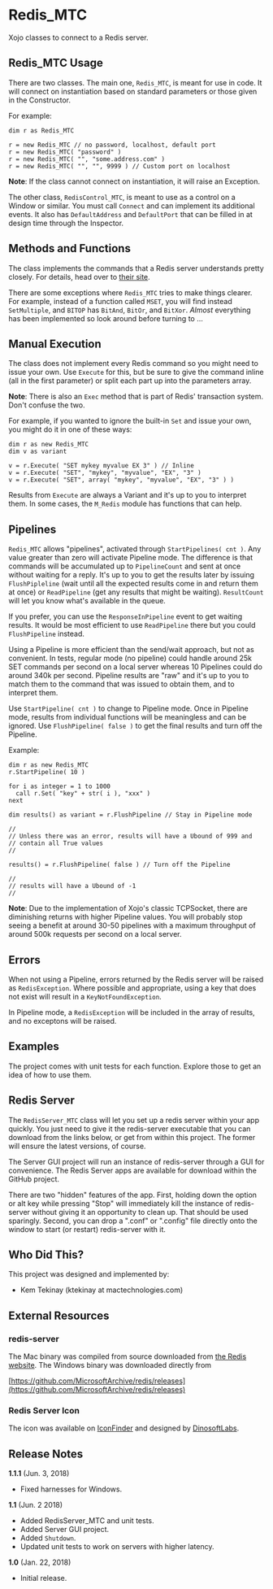# Redis_MTC

Xojo classes to connect to a Redis server.

## Redis\_MTC Usage

There are two classes. The main one, `Redis_MTC`, is meant for use in code. It will connect on instantiation based on standard parameters or those given in the Constructor.

For example:

```
dim r as Redis_MTC

r = new Redis_MTC // no password, localhost, default port
r = new Redis_MTC( "password" )
r = new Redis_MTC( "", "some.address.com" )
r = new Redis_MTC( "", "", 9999 ) // Custom port on localhost
```

__Note__: If the class cannot connect on instantiation, it will raise an Exception.

The other class, `RedisControl_MTC`, is meant to use as a control on a Window or similar. You must call `Connect` and can implement its additional events. It also has `DefaultAddress` and `DefaultPort` that can be filled in at design time through the Inspector.

## Methods and Functions

The class implements the commands that a Redis server understands pretty closely. For details, head over to [their site](http://redis.io).

There are some exceptions where `Redis_MTC` tries to make things clearer. For example, instead of a function called `MSET`, you will find instead `SetMultiple`, and `BITOP` has `BitAnd`, `BitOr`, and `BitXor`. *Almost* everything has been implemented so look around before turning to ...

## Manual Execution

The class does not implement every Redis command so you might need to issue your own. Use `Execute` for this, but be sure to give the command inline (all in the first parameter) or split each part up into the parameters array.

__Note__: There is also an `Exec` method that is part of Redis' transaction system. Don't confuse the two.

For example, if you wanted to ignore the built-in `Set` and issue your own, you might do it in one of these ways:

```
dim r as new Redis_MTC
dim v as variant

v = r.Execute( "SET mykey myvalue EX 3" ) // Inline
v = r.Execute( "SET", "mykey", "myvalue", "EX", "3" )
v = r.Execute( "SET", array( "mykey", "myvalue", "EX", "3" ) )
```

Results from `Execute` are always a Variant and it's up to you to interpret them. In some cases, the `M_Redis` module has functions that can help.

## Pipelines

`Redis_MTC` allows "pipelines", activated through `StartPipelines( cnt )`. Any value greater than zero will activate Pipeline mode. The difference is that commands will be accumulated up to `PipelineCount` and sent at once without waiting for a reply. It's up to you to get the results later by issuing `FlushPipleline` (wait until all the expected results come in and return them at once) or `ReadPipeline` (get any results that might be waiting). `ResultCount` will let you know what's available in the queue.

If you prefer, you can use the `ResponseInPipeline` event to get waiting results. It would be most efficient to use `ReadPipeline` there but you could `FlushPipeline` instead.

Using a Pipeline is more efficient than the send/wait approach, but not as convenient. In tests, regular mode (no pipeline) could handle around 25k SET commands per second on a local server whereas 10 Pipelines could do around 340k per second. Pipeline results are "raw" and it's up to you to match them to the command that was issued to obtain them, and to interpret them. 

Use `StartPipeline( cnt )` to change to Pipeline mode. Once in Pipeline mode, results from individual functions will be meaningless and can be ignored. Use `FlushPipeline( false )` to get the final results and turn off the Pipeline.

Example:

```
dim r as new Redis_MTC
r.StartPipeline( 10 )

for i as integer = 1 to 1000
  call r.Set( "key" + str( i ), "xxx" )
next

dim results() as variant = r.FlushPipeline // Stay in Pipeline mode

//
// Unless there was an error, results will have a Ubound of 999 and
// contain all True values
//

results() = r.FlushPipeline( false ) // Turn off the Pipeline

//
// results will have a Ubound of -1
//
```

__Note__: Due to the implementation of Xojo's classic TCPSocket, there are diminishing returns with higher Pipeline values. You will probably stop seeing a benefit at around 30-50 pipelines with a maximum throughput of around 500k requests per second on a local server.

## Errors

When not using a Pipeline, errors returned by the Redis server will be raised as `RedisException`. Where possible and appropriate, using a key that does not exist will result in a `KeyNotFoundException`.

In Pipeline mode, a `RedisException` will be included in the array of results, and no exceptons will be raised.

## Examples

The project comes with unit tests for each function. Explore those to get an idea of how to use them.

## Redis Server

The `RedisServer_MTC` class will let you set up a redis server within your app quickly. You just need to give it the redis-server executable that you can download from the links below, or get from within this project. The former will ensure the latest versions, of course.

The Server GUI project will run an instance of redis-server through a GUI for convenience. The Redis Server apps are available for download within the GitHub project.

There are two "hidden" features of the app. First, holding down the option or alt key while pressing "Stop" will immediately kill the instance of redis-server without giving it an opportunity to clean up. That should be used sparingly. Second, you can drop a ".conf" or ".config" file directly onto the window to start (or restart) redis-server with it.

## Who Did This?

This project was designed and implemented by:

- Kem Tekinay (ktekinay at mactechnologies.com)

## External Resources

### redis-server

The Mac binary was compiled from source downloaded from [the Redis website](https://redis.io). The Windows binary was downloaded directly from 

[https://github.com/MicrosoftArchive/redis/releases](https://github.com/MicrosoftArchive/redis/releases)

### Redis Server Icon

The icon was available on [IconFinder](https://www.iconfinder.com/icons/1886359/archive_archives_database_files_hosting_server_storage_icon#size=16) and designed by [DinosoftLabs](https://www.iconfinder.com/dinosoftlabs).

## Release Notes

**1.1.1** (Jun. 3, 2018)

- Fixed harnesses for Windows.

**1.1** (Jun. 2 2018)

- Added RedisServer\_MTC and unit tests.
- Added Server GUI project.
- Added `Shutdown`.
- Updated unit tests to work on servers with higher latency.

**1.0** (Jan. 22, 2018)

- Initial release.
